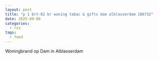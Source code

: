 ```yaml
---
layout: post
title: "p 1 brt-02 br woning tabac & gifts dam alblasserdam 186732"
date: 2025-09-08
categories: 
  - rss
tags: 
  - feed
---
```


Woningbrand op Dam in Alblasserdam
